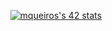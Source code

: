 <p align="center">
   <a href="https://github.com/oakoudad/badge42">
      <img src="https://badge.mediaplus.ma/black/mqueiros?UM6P=off" alt="mqueiros's 42 stats" />
   </a>
</p>
